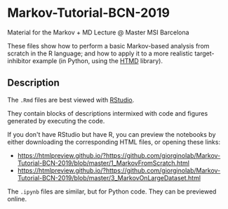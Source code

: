 # Markov-Tutorial-BCN-2019
Material for the Markov + MD Lecture @ Master MSI Barcelona

These files show how to perform a basic Markov-based analysis from scratch in the R language; and how to apply it
to a more realistic target-inhibitor example (in Python, using the [HTMD](https://www.htmd.org/) library).

## Description

The `.Rmd` files are best viewed with [RStudio](https://www.rstudio.com/).

They contain blocks of descriptions intermixed with code and figures generated by executing the code. 

If you don't have RStudio but have R, you can preview the notebooks by either downloading the corresponding HTML files, or opening these links:

* https://htmlpreview.github.io/?https://github.com/giorginolab/Markov-Tutorial-BCN-2019/blob/master/1_MarkovFromScratch.html
* https://htmlpreview.github.io/?https://github.com/giorginolab/Markov-Tutorial-BCN-2019/blob/master/3_MarkovOnLargeDataset.html

The `.ipynb` files are similar, but for Python code. They can be previewed online. 
